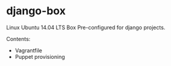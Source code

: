 django-box
==========

Linux Ubuntu 14.04 LTS Box Pre-configured for django projects.

Contents:
  - Vagrantfile
  - Puppet provisioning
